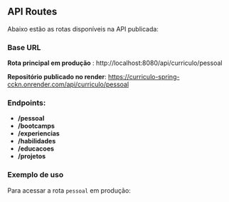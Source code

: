 
## API Routes

Abaixo estão as rotas disponíveis na API publicada:

### Base URL

 **Rota principal em produção** : http://localhost:8080/api/curriculo/pessoal

 **Repositório publicado no render**: https://curriculo-spring-cckn.onrender.com/api/curriculo/pessoal
 
### Endpoints:

- **/pessoal**  
- **/bootcamps**  
- **/experiencias**  
- **/habilidades**  
- **/educacoes**  
- **/projetos**  

### Exemplo de uso

Para acessar a rota `pessoal` em produção:
